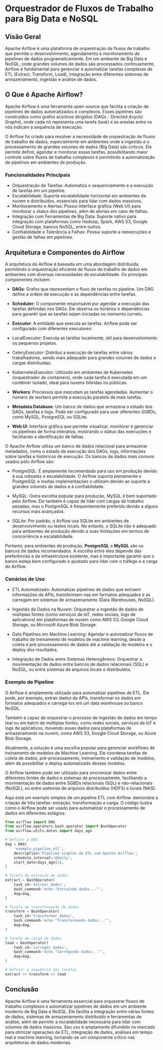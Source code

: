 # Orquestrador de Fluxos de Trabalho para Big Data e NoSQL

## Visão Geral

Apache Airflow é uma plataforma de orquestração de fluxos de trabalho que permite o desenvolvimento, agendamento e monitoramento de pipelines de dados programaticamente. Em um ambiente de Big Data e NoSQL, onde grandes volumes de dados são processados continuamente, Airflow é fundamental para gerenciar e automatizar tarefas complexas de ETL (Extract, Transform, Load), integração entre diferentes sistemas de armazenamento, ingestão e análise de dados.

## O Que é Apache Airflow? 

Apache Airflow é uma ferramenta open-source que facilita a criação de pipelines de dados automatizados e complexos. Esses pipelines são construídos como grafos acíclicos dirigidos (DAGs - Directed Acyclic Graphs), onde cada nó representa uma tarefa (task) e as arestas entre os nós indicam a sequência de execução.

O Airflow foi criado para resolver a necessidade de orquestração de fluxos de trabalho de dados, especialmente em ambientes onde a ingestão e o processamento de grandes volumes de dados (Big Data) são críticos. Ele permite definir, agendar e monitorar essas tarefas, possibilitando maior controle sobre fluxos de trabalho complexos e permitindo a automatização de pipelines em ambientes de produção.

### Funcionalidades Principais

- Orquestração de Tarefas: Automatiza o sequenciamento e a execução de tarefas em um pipeline.
- Escalabilidade: Suporta escalabilidade horizontal em ambientes de nuvem e distribuídos, essenciais para lidar com dados massivos.
- Monitoramento e Alertas: Possui interface gráfica (Web UI) para monitorar o status dos pipelines, além de alertas em caso de falhas.
- Integração com Ferramentas de Big Data: Suporte nativo para integração com plataformas como Hadoop, Spark, AWS S3, Google Cloud Storage, bancos NoSQL, entre outros.
- Confiabilidade e Tolerância a Falhas: Possui suporte a reexecuções e gestão de falhas em pipelines.

## Arquitetura e Componentes do Airflow

A arquitetura do Airflow é baseada em uma abordagem distribuída, permitindo a orquestração eficiente de fluxos de trabalho de dados em ambientes com diversas necessidades de escalabilidade. Os principais componentes incluem:

- **DAGs**: Grafos que representam o fluxo de tarefas no pipeline. Um DAG define a ordem de execução e as dependências entre tarefas.

- **Scheduler**: O componente responsável por agendar a execução das tarefas definidas nos DAGs. Ele observa os horários e dependências para garantir que as tarefas sejam iniciadas no momento correto.

- **Executor**: A entidade que executa as tarefas. Airflow pode ser configurado com diferentes executores:

- LocalExecutor: Executa as tarefas localmente, útil para desenvolvimento ou pequenos projetos.
- CeleryExecutor: Distribui a execução de tarefas entre vários trabalhadores, sendo mais adequado para grandes volumes de dados e cargas distribuídas.
- KubernetesExecutor: Utilizado em ambientes de Kubernetes (orquestrador de containers), onde cada tarefa é executada em um contêiner isolado, ideal para nuvens híbridas ou públicas.

- **Workers**: Processos que executam as tarefas agendadas. Aumentar o número de workers permite a execução paralela de mais tarefas.

- **Metadata Database**: Um banco de dados que armazena o estado dos DAGs, tarefas e logs. Pode ser configurado para usar diferentes SGBDs, como MySQL, PostgreSQL ou SQLite.

- **Web UI**: Interface gráfica que permite visualizar, monitorar e gerenciar os pipelines de forma interativa, mostrando o status das execuções e facilitando a identificação de falhas.

O Apache Airflow utiliza um banco de dados relacional para armazenar metadados, como o estado de execução dos DAGs, logs, informações sobre tarefas e históricos de execução. Os bancos de dados mais comuns usados pelo Airflow são:

- PostgreSQL: É amplamente recomendado para uso em produção devido à sua robustez e escalabilidade. O Airflow suporta plenamente o PostgreSQL e muitas implementações o utilizam devido ao suporte a grandes volumes de dados e à confiabilidade.

- MySQL: Outra escolha popular para produção, MySQL é bem suportado pelo Airflow. Ele também é capaz de lidar com cargas de trabalho pesadas, mas o PostgreSQL é frequentemente preferido devido a alguns recursos mais avançados.

- SQLite: Por padrão, o Airflow usa SQLite em ambientes de desenvolvimento ou testes locais. No entanto, o SQLite não é adequado para ambientes de produção devido a suas limitações em termos de concorrência e escalabilidade.

Portanto, para ambientes de produção, **PostgreSQL** e **MySQL** são os bancos de dados recomendados. A escolha entre eles depende das preferências e da infraestrutura existente, mas é importante garantir que o banco esteja bem configurado e ajustado para lidar com o tráfego e a carga do Airflow.

### Cenários de Uso

- ETL Automatizado: Automatizar pipelines de dados que extraem informações de APIs, transformam-nas em formatos adequados e as carregam em sistemas de armazenamento (Data Warehouses, NoSQL).

- Ingestão de Dados na Nuvem: Orquestrar a ingestão de dados de múltiplas fontes (como serviços de IoT, redes sociais, logs de aplicativos) em plataformas de nuvem como AWS S3, Google Cloud Storage, ou Microsoft Azure Blob Storage.

- Data Pipelines em Machine Learning: Agendar e automatizar fluxos de trabalho de treinamento de modelos de machine learning, desde a coleta e pré-processamento de dados até a validação de modelos e o deploy dos resultados.

- Integração de Dados entre Sistemas Heterogêneos: Orquestrar a movimentação de dados entre bancos de dados relacionais (SQL) e NoSQL, ou entre sistemas de arquivos locais e distribuídos.

### Exemplo de Pipeline

O Airflow é amplamente utilizado para automatizar pipelines de ETL. Ele pode, por exemplo, extrair dados de APIs, transformar os dados em formatos adequados e carregá-los em um data warehouse ou banco NoSQL.

Também é capaz de orquestrar o processo de ingestão de dados em tempo real ou em batch de múltiplas fontes, como redes sociais, serviços de IoT e logs de aplicativos, movendo esses dados para plataformas de armazenamento na nuvem, como AWS S3, Google Cloud Storage, ou Azure Blob Storage.


Atualmente, a solução é uma escolha popular para gerenciar workflows de treinamento de modelos de Machine Learning. Ele coordena tarefas de coleta de dados, pré-processamento, treinamento e validação de modelos, além de possibilitar o deploy automatizado desses modelos.

O Airflow também pode ser utilizado para sincronizar dados entre diferentes fontes de dados e sistemas de processamento, facilitando a movimentação de dados entre SGBDs relacionais (SQL) e não-relacionais (NoSQL), ou entre sistemas de arquivos distribuídos (HDFS) e locais (NAS). 

Aqui está um exemplo simples de um pipeline ETL com Airflow. demonstra a criação de três tarefas: extração, transformação e carga. O código ilustra como o Airflow pode ser usado para automatizar o processamento de dados em diferentes estágios:

```python
from airflow import DAG
from airflow.operators.bash_operator import BashOperator
from airflow.utils.dates import days_ago

# Definir o DAG
dag = DAG(
    'exemplo_pipeline_etl',
    description='Pipeline simples de ETL com Apache Airflow',
    schedule_interval='@daily',
    start_date=days_ago(2),
)

# Tarefa de extração de dados
extract = BashOperator(
    task_id='extrair_dados',
    bash_command='echo "Extraindo dados..."',
    dag=dag,
)

# Tarefa de transformação de dados
transform = BashOperator(
    task_id='transformar_dados',
    bash_command='echo "Transformando dados..."',
    dag=dag,
)

# Tarefa de carga de dados
load = BashOperator(
    task_id='carregar_dados',
    bash_command='echo "Carregando dados..."',
    dag=dag,
)

# Definir a sequência das tarefas
extract >> transform >> load

```

## Conclusão

Apache Airflow é uma ferramenta essencial para orquestrar fluxos de trabalho complexos e automatizar pipelines de dados em um ambiente moderno de Big Data e NoSQL. Ele facilita a integração entre várias fontes de dados, sistemas de armazenamento distribuído e ferramentas de análise, além de permitir a escalabilidade necessária para lidar com volumes de dados massivos. Seu uso é amplamente difundido no mercado para otimizar operações de ETL, integração de dados, análises em tempo real e machine learning, tornando-se um componente crítico nas arquiteturas de dados modernas.